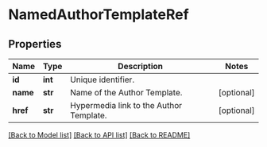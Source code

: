 # NamedAuthorTemplateRef

## Properties
Name | Type | Description | Notes
------------ | ------------- | ------------- | -------------
**id** | **int** | Unique identifier. | 
**name** | **str** | Name of the Author Template. | [optional] 
**href** | **str** | Hypermedia link to the Author Template. | [optional] 

[[Back to Model list]](../README.md#documentation-for-models) [[Back to API list]](../README.md#documentation-for-api-endpoints) [[Back to README]](../README.md)

